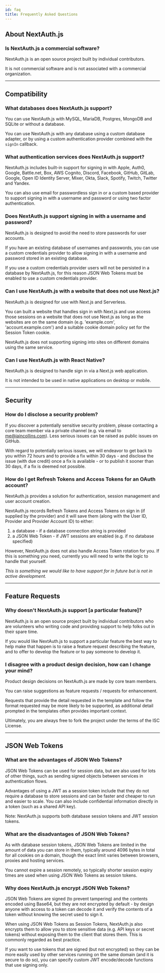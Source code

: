 ```yaml
---
id: faq
title: Frequently Asked Questions
---
```


## About NextAuth.js

### Is NextAuth.js a commercial software?

NextAuth.js is an open source project built by individual contributors.

It is not commercial software and is not associated with a commercial organization.

---

## Compatibility

### What databases does NextAuth.js support?

You can use NextAuth.js with MySQL, MariaDB, Postgres, MongoDB and SQLite or without a database.

You can use NextAuth.js with any database using a custom database adapter, or by using a custom authentication provider combined with the `signIn` callback.

### What authentication services does NextAuth.js support?

NextAuth.js includes built-in support for signing in with Apple, Auth0, Google, Battle.net, Box, AWS Cognito, Discord, Facebook, GitHub, GitLab, Google, Open ID Identity Server, Mixer, Okta, Slack, Spotify, Twitch, Twitter and Yandex.

You can also use email for passwordless sign in or a custom based provider to support signing in with a username and password or using two factor authentication.

### Does NextAuth.js support signing in with a username and password?

NextAuth.js is designed to avoid the need to store passwords for user accounts.

If you have an existing database of usernames and passwords, you can use a custom credentials provider to allow signing in with a username and password stored in an existing database.

If you use a custom credentials provider users will not be persisted in a database by NextAuth.js, for this reason JSON Web Tokens must be enabled to use a custom credentials provider.

### Can I use NextAuth.js with a website that does not use Next.js?

NextAuth.js is designed for use with Next.js and Serverless.

You can built a website that handles sign in with Next.js and use access those sessions on a website that does not use Next.js as long as the websites are on the same domain (e.g. 'example.com', 'account.example.com') and a suitable cookie domain policy set for the Session Token cookie.

NextAuth.js does not supporting signing into sites on different domains using the same service.

### Can I use NextAuth.js with React Native?

NextAuth.js is designed to handle sign in via a Next.js web application.

It is not intended to be used in native applications on desktop or mobile.

---

## Security 

### How do I disclose a security problem?

If you discover a potentially sensitive security problem, please contacting a core team member via a private channel (e.g. via email to me@iaincollins.com). Less serious issues can be raised as public issues on GitHub.

With regard to potentially serious issues, we will endeavor to get back to you within 72 hours and to provide a fix within 30 days - and disclose the issue (with due credit) once a fix is available - or to publish it sooner than 30 days, if a fix is deemed not possible.

### How do I get Refresh Tokens and Access Tokens for an OAuth account?

NextAuth.js provides a solution for authentication, session management and user account creation.

NextAuth.js records Refresh Tokens and Access Tokens on sign in (if supplied by the provider) and it will save them (along with the User ID, Provider and Provider Account ID) to either:

1. a database - if a database connection string is provided
2. a JSON Web Token - if JWT sessions are enabled (e.g. if no database specified)

However, NextAuth.js does not also handle Access Token rotation for you. If this is something you need, currently you will need to write the logic to handle that yourself. 

_This is something we would like to have support for in future but is not in active development._

---

## Feature Requests

### Why doesn't NextAuth.js support [a particular feature]?

NextAuth.js is an open source project built by individual contributors who are volunteers who writing code and providing support to help folks out in their spare time.

If you would like NextAuth.js to support a particular feature the best way to help make that happen is to raise a feature request describing the feature, and to offer to develop the feature or to pay someone to develop it.

### I disagree with a product design decision, how can I change your mind?

Product design decisions on NextAuth.js are made by core team members.

You can raise suggestions as feature requests / requests for enhancement.

Requests that provide the detail requested in the template and follow the format requested may be more likely to be supported, as additional detail prompted in the templates often provides important context.

Ultimately, you are always free to fork the project under the terms of the ISC License.

---

## JSON Web Tokens 

### What are the advantages of JSON Web Tokens?

JSON Web Tokens can be used for session data, but are also used for lots of other things, such as sending signed objects between services in authentication flows.

Advantages of using a JWT as a session token include that they do not require a database to store sessions and can be faster and cheaper to run and easier to scale. You can also include confidential information directly in a token (such as a shared API key).

Note: NextAuth.js supports both database session tokens and JWT session tokens.

### What are the disadvantages of JSON Web Tokens?

As with database session tokens, JSON Web Tokens are limited in the amount of data you can store in them, typically around 4096 bytes in total for all cookies on a domain, though the exact limit varies between browsers, proxies and hosting services.

You cannot expire a session remotely, so typically shorter session expiry times are used when using JSON Web Tokens as session tokens.

### Why does NextAuth.js encrypt JSON Web Tokens?

JSON Web Tokens are signed (to prevent tampering) and the contents encoded using Base64, but they are not encrypted by default - by design anyone with access to a token can decode it and verify the contents of a token without knowing the secret used to sign it.

When using JSON Web Tokens as Session Tokens, NextAuth.js also encrypts them to allow you to store sensitive data (e.g. API keys or secret tokens) without exposing them to the client that stores them. This is commonly regarded as best practice.

If you want to use tokens that are signed (but not encrypted) so they can be more easily used by other services running on the same domain (and it is secure to do so), you can specify custom JWT encode/decode functions that use signing only.